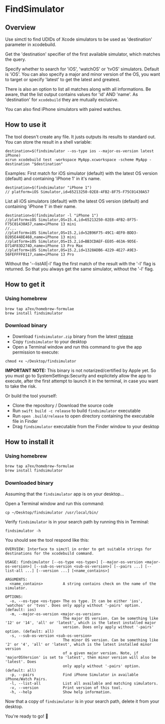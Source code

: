 # FindSimulator

## Overview
Use simctl to find UDIDs of Xcode simulators to be used as 'destination' parameter in xcodebuild.

Get the 'destination' specifier of the first available simulator, which matches the query.

Specify whether to search for 'iOS', 'watchOS' or 'tvOS' simulators. Default is 'iOS'.
You can also specify a major and minor version of the OS, you want to target or specify 'latest' to get the latest and greatest.

There is also an option to list all matches along with all informations.
Be aware, that the list output contains values for 'id' AND 'name'.
As 'destination' for ```xcodebuild``` they are mutually exclusive.

You can also find iPhone simulators with paired watches.

## How to use it
The tool doesn't create any file. It justs outputs its results to standard out.
You can store the result in a shell variable:
```
destination=$(findsimulator --os-type ios --major-os-version latest iPhone)
xcrun xcodebuild test -workspace MyApp.xcworkspace -scheme MyApp -destination "$destination"
```
Examples:
First match for iOS simulator (default) with the latest OS version (default) and containing 'iPhone 1' in it's name.
```
destination=$(findsimulator "iPhone 1")
// platform=iOS Simulator,id=65213250-02E8-4FB2-8F75-F75C01430A57
```
List all iOS simulators (default) with the latest OS version (default) and containing 'iPhone 1' in their name.
```
destination=$(findsimulator -l "iPhone 1")
//platform=iOS Simulator,OS=15.4,id=65213250-02E8-4FB2-8F75-F75C01430A57,name=iPhone 13 mini
//...
//platform=iOS Simulator,OS=15.2,id=52B96F75-49C1-4EF0-BDD3-D205E448E468,name=iPhone 13 mini
//platform=iOS Simulator,OS=15.2,id=BB3CDAEF-EE05-463A-9D5E-D714F83D274D,name=iPhone 13 Pro Max
//platform=iOS Simulator,OS=15.2,id=1328ADB6-4229-4E27-A9E3-56FEFFFF0117,name=iPhone 13 Pro
```

Without the '--listAll|-l' flag the first match of the result with the '-l' flag is returned.
So that you always get the same simulator, without the '-l' flag.

## How to get it
### Using homebrew
```
brew tap a7ex/homebrew-formulae
brew install findsimulator
```
### Download binary
- Download `findsimulator.zip` binary from the latest [release](https://github.com/a7ex/FindSimulator/releases/latest)
- Copy `findsimulator` to your desktop
- Open a Terminal window and run this command to give the app permission to execute:

```
chmod +x ~/Desktop/findsimulator
```
**IMPORTANT NOTE:** This binary is not notarized/certified by Apple yet. So you must go to SystemSettings:Security and explicitely allow the app to execute, after the first attempt to launch it in the terminal, in case you want to take the risk.


Or build the tool yourself:

- Clone the repository / Download the source code
- Run `swift build -c release` to build `findsimulator` executable
- Run `open .build/release` to open directory containing the executable file in Finder
- Drag `findsimulator` executable from the Finder window to your desktop

## How to install it
### Using homebrew
```
brew tap a7ex/homebrew-formulae
brew install findsimulator
```
### Downloaded binary
Assuming that the `findsimulator` app is on your desktop…

Open a Terminal window and run this command:
```
cp ~/Desktop/findsimulator /usr/local/bin/
```
Verify `findsimulator` is in your search path by running this in Terminal:
```
findsimulator -h
```
You should see the tool respond like this:
```
OVERVIEW: Interface to simctl in order to get suitable strings for destinations for the xcodebuild command.

USAGE: findsimulator [--os-type <os-type>] [--major-os-version <major-os-version>] [--sub-os-version <sub-os-version>] [--pairs ...] [--list-all ...] [--version ...] [<name_contains>]

ARGUMENTS:
  <name_contains>         A string contains check on the name of the simulator.

OPTIONS:
  -o, --os-type <os-type> The os type. It can be either 'ios', 'watchos' or 'tvos'. Does only apply without '-pairs' option. (default: ios)
  -m, --major-os-version <major-os-version>
                          The major OS version. Can be something like '12' or '14', 'all' or 'latest', which is the latest installed major
                          version. Does only apply without '-pairs' option. (default: all)
  -s, --sub-os-version <sub-os-version>
                          The minor OS version. Can be something like '2' or '4', 'all' or 'latest', which is the latest installed minor version
                          of a given major version. Note, if 'majorOSVersion' is set to 'latest', then minor version will also be 'latest'. Does
                          only apply without '-pairs' option. (default: all)
  -p, --pairs             Find iPhone Simulator in available iPhone/Watch Pairs.
  -l, --list-all          List all available and matching simulators.
  -v, --version           Print version of this tool.
  -h, --help              Show help information.
```
Now that a copy of `findsimulator` is in your search path, delete it from your desktop.

You're ready to go! 🎉
